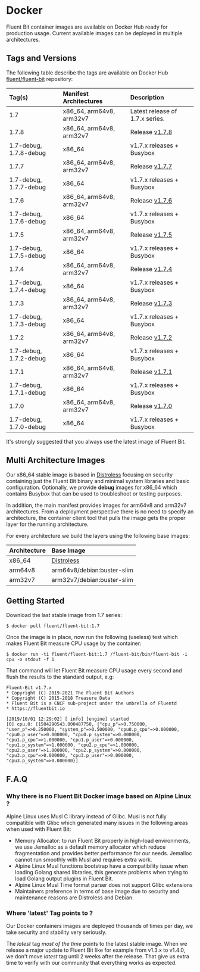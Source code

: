 # Docker

Fluent Bit container images are available on Docker Hub ready for production usage. Current available images can be deployed in multiple architectures.

## Tags and Versions

The following table describe the tags are available on Docker Hub [fluent/fluent-bit](https://hub.docker.com/r/fluent/fluent-bit/) repository:

| Tag\(s\) | Manifest Architectures | Description |
| :--- | :--- | :--- |
| 1.7 | x86\_64, arm64v8, arm32v7 | Latest release of 1.7.x series. |
| 1.7.8 | x86\_64, arm64v8, arm32v7 | Release [v1.7.8](https://fluentbit.io/announcements/v1.7.8/) |
| 1.7-debug, 1.7.8-debug | x86\_64 | v1.7.x releases + Busybox |
| 1.7.7 | x86\_64, arm64v8, arm32v7 | Release [v1.7.7](https://fluentbit.io/announcements/v1.7.7/) |
| 1.7-debug, 1.7.7-debug | x86\_64 | v1.7.x releases + Busybox |
| 1.7.6 | x86\_64, arm64v8, arm32v7 | Release [v1.7.6](https://fluentbit.io/announcements/v1.7.6/) |
| 1.7-debug, 1.7.6-debug | x86\_64 | v1.7.x releases + Busybox |
| 1.7.5 | x86\_64, arm64v8, arm32v7 | Release [v1.7.5](https://fluentbit.io/announcements/v1.7.5/) |
| 1.7-debug, 1.7.5-debug | x86\_64 | v1.7.x releases + Busybox |
| 1.7.4 | x86\_64, arm64v8, arm32v7 | Release [v1.7.4](https://fluentbit.io/announcements/v1.7.4/) |
| 1.7-debug, 1.7.4-debug | x86\_64 | v1.7.x releases + Busybox |
| 1.7.3 | x86\_64, arm64v8, arm32v7 | Release [v1.7.3](https://fluentbit.io/announcements/v1.7.3/) |
| 1.7-debug, 1.7.3-debug | x86\_64 | v1.7.x releases + Busybox |
| 1.7.2 | x86\_64, arm64v8, arm32v7 | Release [v1.7.2](https://fluentbit.io/announcements/v1.7.2/) |
| 1.7-debug, 1.7.2-debug | x86\_64 | v1.7.x releases + Busybox |
| 1.7.1 | x86\_64, arm64v8, arm32v7 | Release [v1.7.1](https://fluentbit.io/announcements/v1.7.1/) |
| 1.7-debug, 1.7.1-debug | x86\_64 | v1.7.x releases + Busybox |
| 1.7.0 | x86\_64, arm64v8, arm32v7 | Release [v1.7.0](https://fluentbit.io/announcements/v1.7.0/) |
| 1.7-debug, 1.7.0-debug | x86\_64 | v1.7.x releases + Busybox |

It's strongly suggested that you always use the latest image of Fluent Bit.

## Multi Architecture Images

Our x86\_64 stable image is based in [Distroless](https://github.com/GoogleContainerTools/distroless) focusing on security containing just the Fluent Bit binary and minimal system libraries and basic configuration. Optionally, we provide **debug** images for x86\_64 which contains Busybox that can be used to troubleshoot or testing purposes.

In addition, the main manifest provides images for arm64v8 and arm32v7 architectures. From a deployment perspective there is no need to specify an architecture, the container client tool that pulls the image gets the proper layer for the running architecture.

For every architecture we build the layers using the following base images:

| Architecture | Base Image |
| :--- | :--- |
| x86\_64 | [Distroless](https://github.com/GoogleContainerTools/distroless) |
| arm64v8 | arm64v8/debian:buster-slim |
| arm32v7 | arm32v7/debian:buster-slim |

## Getting Started

Download the last stable image from 1.7 series:

```text
$ docker pull fluent/fluent-bit:1.7
```

Once the image is in place, now run the following \(useless\) test which makes Fluent Bit measure CPU usage by the container:

```text
$ docker run -ti fluent/fluent-bit:1.7 /fluent-bit/bin/fluent-bit -i cpu -o stdout -f 1
```

That command will let Fluent Bit measure CPU usage every second and flush the results to the standard output, e.g:

```text
Fluent-Bit v1.7.x
* Copyright (C) 2019-2021 The Fluent Bit Authors
* Copyright (C) 2015-2018 Treasure Data
* Fluent Bit is a CNCF sub-project under the umbrella of Fluentd
* https://fluentbit.io

[2019/10/01 12:29:02] [ info] [engine] started
[0] cpu.0: [1504290543.000487750, {"cpu_p"=>0.750000, "user_p"=>0.250000, "system_p"=>0.500000, "cpu0.p_cpu"=>0.000000, "cpu0.p_user"=>0.000000, "cpu0.p_system"=>0.000000, "cpu1.p_cpu"=>1.000000, "cpu1.p_user"=>0.000000, "cpu1.p_system"=>1.000000, "cpu2.p_cpu"=>1.000000, "cpu2.p_user"=>1.000000, "cpu2.p_system"=>0.000000, "cpu3.p_cpu"=>0.000000, "cpu3.p_user"=>0.000000, "cpu3.p_system"=>0.000000}]
```

## F.A.Q

### Why there is no Fluent Bit Docker image based on Alpine Linux ?

Alpine Linux uses Musl C library instead of Glibc. Musl is not fully compatible with Glibc which generated many issues in the following areas when used with Fluent Bit:

* Memory Allocator: to run Fluent Bit properly in high-load environments, we use Jemalloc as a default memory allocator which reduce fragmentation and provides better performance for our needs. Jemalloc cannot run smoothly with Musl and requires extra work.
* Alpine Linux Musl functions bootstrap have a compatibility issue when loading Golang shared libraries, this generate problems when trying to load Golang output plugins in Fluent Bit.
* Alpine Linux Musl Time format parser does not support Glibc extensions
* Maintainers preference in terms of base image due to security and maintenance reasons are Distroless and Debian.

### Where 'latest' Tag points to ?

Our Docker containers images are deployed thousands of times per day, we take security and stability very seriously.

The _latest_ tag _most of the time_ points to the latest stable image. When we release a major update to Fluent Bit like for example from v1.3.x to v1.4.0, we don't move _latest_ tag until 2 weeks after the release. That give us extra time to verify with our community that everything works as expected.
